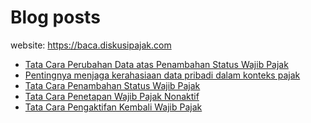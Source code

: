 # Blog posts

website: https://baca.diskusipajak.com

<!-- BLOG-POST-LIST:START -->
- [Tata Cara Perubahan Data atas Penambahan Status Wajib Pajak](https://baca.diskusipajak.com/tata-cara-perubahan-data-atas-penambahan-status-wajib-pajak/)
- [Pentingnya menjaga kerahasiaan data pribadi dalam konteks pajak](https://baca.diskusipajak.com/pentingnya-menjaga-kerahasiaan-data-pribadi-dalam-konteks-pajak/)
- [Tata Cara Penambahan Status Wajib Pajak](https://baca.diskusipajak.com/tata-cara-penambahan-status-wajib-pajak/)
- [Tata Cara Penetapan Wajib Pajak Nonaktif](https://baca.diskusipajak.com/tata-cara-penetapan-wajib-pajak-nonaktif/)
- [Tata Cara Pengaktifan Kembali Wajib Pajak](https://baca.diskusipajak.com/tata-cara-pengaktifan-kembali-wajib-pajak/)
<!-- BLOG-POST-LIST:END -->

<!--
**kelaspajak/kelaspajak** is a ✨ _special_ ✨ repository because its `README.md` (this file) appears on your GitHub profile.

Here are some ideas to get you started:

- 🔭 I’m currently working on ...
- 🌱 I’m currently learning ...
- 👯 I’m looking to collaborate on ...
- 🤔 I’m looking for help with ...
- 💬 Ask me about ...
- 📫 How to reach me: ...
- 😄 Pronouns: ...
- ⚡ Fun fact: ...
-->
